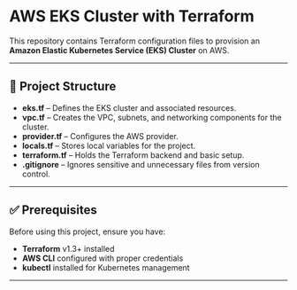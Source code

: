 # AWS EKS Cluster with Terraform

This repository contains Terraform configuration files to provision an **Amazon Elastic Kubernetes Service (EKS) Cluster** on AWS.

---

## 📂 Project Structure

- **eks.tf** – Defines the EKS cluster and associated resources.
- **vpc.tf** – Creates the VPC, subnets, and networking components for the cluster.
- **provider.tf** – Configures the AWS provider.
- **locals.tf** – Stores local variables for the project.
- **terraform.tf** – Holds the Terraform backend and basic setup.
- **.gitignore** – Ignores sensitive and unnecessary files from version control.

---

## ✅ Prerequisites

Before using this project, ensure you have:

- **Terraform** v1.3+ installed  
- **AWS CLI** configured with proper credentials  
- **kubectl** installed for Kubernetes management  

---


